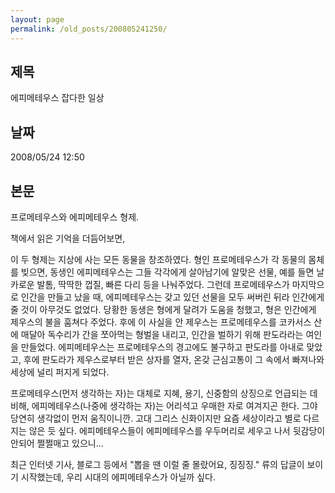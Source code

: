 ```yaml
---
layout: page
permalink: /old_posts/200805241250/
---
```


## 제목
에피메테우스 잡다한 일상

## 날짜
2008/05/24 12:50

## 본문
프로메테우스와 에피메테우스 형제.

책에서 읽은 기억을 더듬어보면,

이 두 형제는 지상에 사는 모든 동물을 창조하였다. 형인 프로메테우스가 각 동물의 몸체를 빚으면, 동생인 에피메테우스는 그들 각각에게 살아남기에 알맞은 선물, 예를 들면 날카로운 발톰, 딱딱한 껍질, 빠른 다리 등을 나눠주었다. 그런데 프로메테우스가 마지막으로 인간을 만들고 났을 때, 에피메테우스는 갖고 있던 선물을 모두 써버린 뒤라 인간에게 줄 것이 아무것도 없었다. 당황한 동생은 형에게 달려가 도움을 청했고, 형은 인간에게 제우스의 불을 훔쳐다 주었다. 
후에 이 사실을 안 제우스는 프로메테우스를 코카서스 산에 매달아 독수리가 간을 쪼아먹는 형벌을 내리고, 인간을 벌하기 위해 판도라라는 여인을 만들었다. 에피메테우스는 프로메테우스의 경고에도 불구하고 판도라를 아내로 맞았고, 후에 판도라가 제우스로부터 받은 상자를 열자, 온갖 근심고통이 그 속에서 빠져나와 세상에 널리 퍼지게 되었다.

프로메테우스(먼저 생각하는 자)는 대체로 지혜, 용기, 신중함의 상징으로 언급되는 데 비해, 에피메테우스(나중에 생각하는 자)는 어리석고 우매한 자로 여겨지곤 한다. 그야 당연히 생각없이 먼저 움직이니깐.
고대 그리스 신화이지만 요즘 세상이라고 별로 다르지는 않은 듯 싶다. 에피메테우스들이 에피메테우스를 우두머리로 세우고 나서 뒷감당이 안되어 쩔쩔매고 있으니...

최근 인터넷 기사, 블로그 등에서 "뽑을 땐 이럴 줄 몰랐어요, 징징징." 류의 답글이 보이기 시작했는데, 우리 시대의 에피메테우스가 아닐까 싶다.